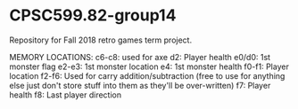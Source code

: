 # CPSC599.82-group14
Repository for Fall 2018 retro games term project.

MEMORY LOCATIONS:
c6-c8: used for axe 
d2: Player health
e0/d0: 1st monster flag
e2-e3: 1st monster location
e4: 1st monster health
f0-f1: Player location
f2-f6: Used for carry addition/subtraction (free to use for anything else just don't store stuff into them as they'll be over-written)
f7: Player health
f8: Last player direction 


